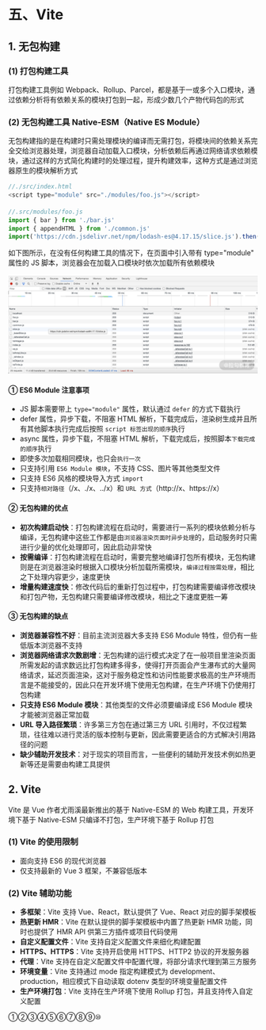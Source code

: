 # 五、Vite

## 1. 无包构建

### (1) 打包构建工具

打包构建工具例如 Webpack、Rollup、Parcel，都是基于一或多个入口模块，通过依赖分析将有依赖关系的模块打包到一起，形成少数几个产物代码包的形式

### (2) 无包构建工具 Native-ESM（Native ES Module）

无包构建指的是在构建时只需处理模块的编译而无需打包，将模块间的依赖关系完全交给浏览器处理，浏览器自动加载入口模块，分析依赖后再通过网络请求依赖模块，通过这样的方式简化构建时的处理过程，提升构建效率，这种方式是通过浏览器原生的模块解析方式

```js
//./src/index.html
<script type="module" src="./modules/foo.js"></script>

//.src/modules/foo.js
import { bar } from './bar.js'
import { appendHTML } from './common.js'
import('https://cdn.jsdelivr.net/npm/lodash-es@4.17.15/slice.js').then((module) => {...})
```

如下图所示，在没有任何构建工具的情况下，在页面中引入带有 type="module" 属性的 JS 脚本，浏览器会在加载入口模块时依次加载所有依赖模块

![Native-ESM](https://github.com/yuyuyuzhang/Blog/blob/master/images/%E5%89%8D%E7%AB%AF%E5%B7%A5%E7%A8%8B%E5%8C%96/%E5%89%8D%E7%AB%AF%E6%A8%A1%E5%9D%97%E5%8C%96/Vite/Native-ESM.png)

#### ① ES6 Module 注意事项

* JS 脚本需要带上 `type="module"` 属性，默认通过 `defer` 的方式下载执行
* defer 属性，异步下载，不阻塞 HTML 解析，下载完成后，渲染树生成并且所有其他脚本执行完成后按照 `script 标签出现的顺序`执行
* async 属性，异步下载，不阻塞 HTML 解析，下载完成后，按照脚本`下载完成的顺序`执行
* 即使多次加载相同模块，也只会`执行一次`
* 只支持引用 `ES6 Module 模块`，不支持 CSS、图片等其他类型文件
* 只支持 ES6 风格的模块导入方式 `import`
* 只支持`相对路径`（/x、./x、../x）和 `URL 方式`（http://x、https://x）

#### ② 无包构建的优点

* **初次构建启动快**：打包构建流程在启动时，需要进行一系列的模块依赖分析与编译，无包构建中这些工作都是由`浏览器渲染页面时异步处理`的，启动服务时只需进行少量的优化处理即可，因此启动非常快
* **按需编译**：打包构建流程在启动时，需要完整地编译打包所有模块，无包构建则是在浏览器渲染时根据入口模块分析加载所需模块，`编译过程按需处理`，相比之下处理内容更少，速度更快
* **增量构建速度快**：修改代码后的重新打包过程中，打包构建需要编译修改模块和打包产物，无包构建只需要编译修改模块，相比之下速度更胜一筹

#### ③ 无包构建的缺点

* **浏览器兼容性不好**：目前主流浏览器大多支持 ES6 Module 特性，但仍有一些低版本浏览器不支持
* **浏览器网络请求次数剧增**：无包构建的运行模式决定了在一般项目里渲染页面所需发起的请求数远比打包构建多得多，使得打开页面会产生瀑布式的大量网络请求，延迟页面渲染，这对于服务稳定性和访问性能要求极高的生产环境而言是不能接受的，因此只在开发环境下使用无包构建，在生产环境下仍使用打包构建
* **只支持 ES6 Module 模块**：其他类型的文件必须要编译成 ES6 Module 模块才能被浏览器正常加载
* **URL 导入路径繁琐**：许多第三方包在通过第三方 URL 引用时，不仅过程繁琐，往往难以进行灵活的版本控制与更新，因此需要更适合的方式解决引用路径的问题
* **缺少辅助开发技术**：对于现实的项目而言，一些便利的辅助开发技术例如热更新等还是需要由构建工具提供

## 2. Vite

Vite 是 Vue 作者尤雨溪最新推出的基于 Native-ESM 的 Web 构建工具，开发环境下基于 Native-ESM 只编译不打包，生产环境下基于 Rollup 打包

### (1) Vite 的使用限制

* 面向支持 ES6 的现代浏览器
* 仅支持最新的 Vue 3 框架，不兼容低版本

### (2) Vite 辅助功能

* **多框架**：Vite 支持 Vue、React，默认提供了 Vue、React 对应的脚手架模板
* **热更新 HMR**：Vite 在默认提供的脚手架模板中内置了热更新 HMR 功能，同时也提供了 HMR API 供第三方插件或项目代码使用
* **自定义配置文件**：Vite 支持自定义配置文件来细化构建配置
* **HTTPS、HTTPS**：Vite 支持开启使用 HTTPS、HTTP2 协议的开发服务器
* **代理**：Vite 支持在自定义配置文件中配置代理，将部分请求代理到第三方服务
* **环境变量**：Vite 支持通过 mode 指定构建模式为 development、production，相应模式下自动读取 dotenv 类型的环境变量配置文件
* **生产环境打包**：Vite 支持在生产环境下使用 Rollup 打包，并且支持传入自定义配置

①②③④⑤⑥⑦⑧⑨⑩
